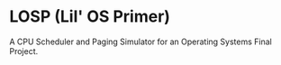 # LOSP (Lil' OS Primer)

A CPU Scheduler and Paging Simulator for an Operating Systems Final Project. 
